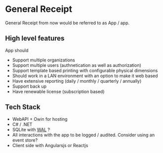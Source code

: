 # General Receipt

General Receipt from now would be referred to as App / app.

High level features
-------------------

App should 

 - Support multiple organizations
 - Support multiple users (authnetication as well as authorization)
 - Support template based printing with configurable physical dimensions
 - Should work in a LAN environment with an option to make it web based
 - Have extensive reporting (daily / monthly / quarterly / annually)
 - Support back up
 - Have renewable license (subscription based)
 
Tech Stack
----------

 - WebAPI + Owin for hosting
 - C# / .NET 
 - SQLite with [WAL](http://www.sqlite.org/draft/wal.html) ?
 - All interactions with the app to be logged / audited. Consider using an event store?
 - Client side with Angularsjs or Reactjs
 
 
 

